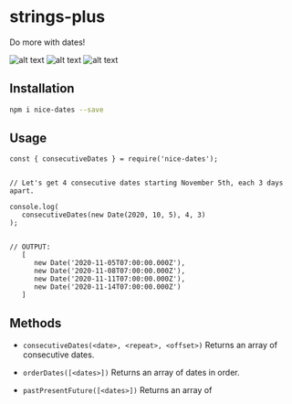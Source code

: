# strings-plus
Do more with dates!

![alt text](https://img.shields.io/npm/v/nice-dates)
![alt text](https://img.shields.io/github/issues/ikejs/nice-dates)
![alt text](https://img.shields.io/github/forks/ikejs/nice-dates)


## Installation

```bash
npm i nice-dates --save
```

## Usage

```
const { consecutiveDates } = require('nice-dates');


// Let's get 4 consecutive dates starting November 5th, each 3 days apart.

console.log(
   consecutiveDates(new Date(2020, 10, 5), 4, 3)
);


// OUTPUT:
   [
      new Date('2020-11-05T07:00:00.000Z'),
      new Date('2020-11-08T07:00:00.000Z'),
      new Date('2020-11-11T07:00:00.000Z'),
      new Date('2020-11-14T07:00:00.000Z')
   ]
```

## Methods
- `consecutiveDates(<date>, <repeat>, <offset>)` Returns an array of consecutive dates.

- `orderDates([<dates>])` Returns an array of dates in order.

- `pastPresentFuture([<dates>])` Returns an array of 